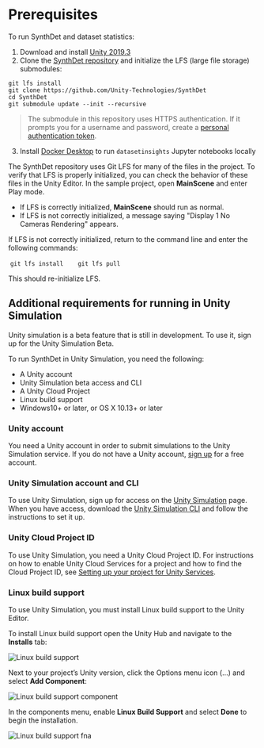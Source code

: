 # Prerequisites
To run SynthDet and dataset statistics: 

1. Download and install [Unity 2019.3](https://unity3d.com/get-unity/download)
2. Clone the [SynthDet repository](https://github.com/Unity-Technologies/SynthDet) and initialize the LFS (large file storage) submodules:
```
git lfs install
git clone https://github.com/Unity-Technologies/SynthDet
cd SynthDet
git submodule update --init --recursive
```
>The submodule in this repository uses HTTPS authentication. If it prompts you for a username and password, create a [personal authentication token](https://help.github.com/en/github/authenticating-to-github/creating-a-personal-access-token-for-the-command-line).

3. Install [Docker Desktop](https://www.docker.com/products/docker-desktop) to run `datasetinsights` Jupyter notebooks locally

The SynthDet repository uses Git LFS for many of the files in the project. To verify that LFS is properly initialized, you can check the behavior of these files in the Unity Editor. In the sample project, open **MainScene** and enter Play mode. 

- If LFS is correctly initialized, **MainScene** should run as normal. 
- If LFS is not correctly initialized, a message saying "Display 1 No Cameras Rendering" appears. 

If LFS is not correctly initialized, return to the command line and enter the following commands: 

​	`git lfs install`
​	`	git lfs pull`

This should re-initialize LFS.

## Additional requirements for running in Unity Simulation

Unity simulation is a beta feature that is still in development. To use it, sign up for the Unity Simulation Beta. 

To run SynthDet in Unity Simulation, you need the following: 

- A Unity account
- Unity Simulation beta access and CLI
- A Unity Cloud Project
- Linux build support
- Windows10+ or later, or OS X 10.13+ or later

### Unity account
You need a Unity account in order to submit simulations to the Unity Simulation service. If you do not have a Unity account, [sign up](https://id.unity.com) for a free account.

### Unity Simulation account and CLI
To use Unity Simulation, sign up for access on the [Unity Simulation](https://unity.com/products/simulation) page. When you have access, download the [Unity Simulation CLI](https://github.com/Unity-Technologies/Unity-Simulation-Docs/releases) and follow the instructions to set it up.

### Unity Cloud Project ID
To use Unity Simulation, you need a Unity Cloud Project ID. For instructions on how to enable Unity Cloud Services for a project and how to find the Cloud Project ID, see [Setting up your project for Unity Services](https://docs.unity3d.com/Manual/SettingUpProjectServices.html).

### Linux build support

To use Unity Simulation, you must install Linux build support to the Unity Editor.

To install Linux build support open the Unity Hub and navigate to the **Installs** tab:

![Linux build support](images/req-2.png "Linux build support")

Next to your project’s Unity version, click the Options menu icon (...) and select **Add Component**:

![Linux build support component](images/req-3.png "Linux build support component")

In the components menu, enable **Linux Build Support** and select **Done** to begin the installation.

![Linux build support fna](images/req-4.png "Linux build support component")

